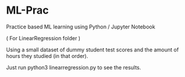 # ML-Prac
Practice based ML learning using Python / Jupyter Notebook


( For LinearRegression folder )

Using a small dataset of dummy student test scores and the amount of hours they studied (in that order). 

Just run python3 linearregression.py to see the results.
